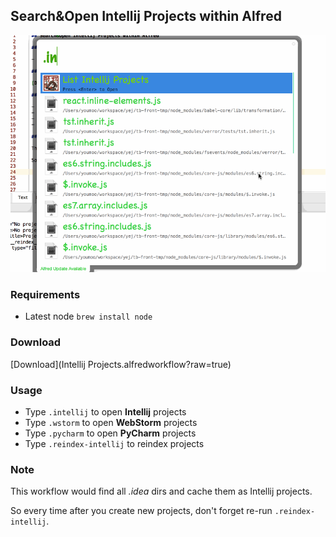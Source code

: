 ## Search&Open Intellij Projects within Alfred

![](intellij-projects.gif)

### Requirements

- Latest node `brew install node`

### Download

[Download](Intellij Projects.alfredworkflow?raw=true)

### Usage

- Type `.intellij` to open **Intellij** projects
- Type `.wstorm` to open **WebStorm** projects
- Type `.pycharm` to open **PyCharm** projects
- Type `.reindex-intellij` to reindex projects

### Note

This workflow would find all *.idea* dirs and cache them as Intellij projects.

So every time after you create new projects, don't forget re-run `.reindex-intellij`.




